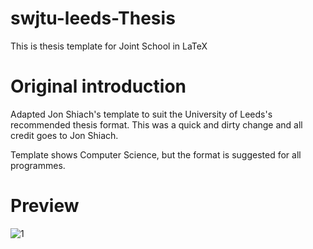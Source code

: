 # swjtu-leeds-Thesis
This is thesis template for Joint School in LaTeX

# Original introduction
Adapted Jon Shiach's template to suit the University of Leeds's recommended thesis format. This was a quick and dirty change and all credit goes to Jon Shiach.

Template shows Computer Science, but the format is suggested for all programmes.

# Preview
![1](https://writelatex.s3.amazonaws.com/published_ver/11956.jpeg?X-Amz-Expires=14400&X-Amz-Date=20220911T050220Z&X-Amz-Algorithm=AWS4-HMAC-SHA256&X-Amz-Credential=AKIAWJBOALPNFPV7PVH5/20220911/us-east-1/s3/aws4_request&X-Amz-SignedHeaders=host&X-Amz-Signature=195c94afad2a9fde5f89a84eeab5bcaf11736fd257befc597443d816655ea533)
